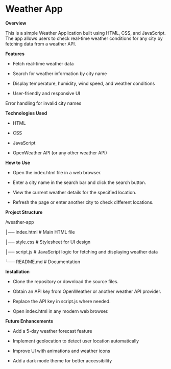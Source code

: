 # Weather App

**Overview**

This is a simple Weather Application built using HTML, CSS, and JavaScript. The app allows users to check real-time weather conditions for any city by fetching data from a weather API.

**Features**

* Fetch real-time weather data

* Search for weather information by city name

* Display temperature, humidity, wind speed, and weather conditions

* User-friendly and responsive UI

Error handling for invalid city names

**Technologies Used**

* HTML

* CSS

* JavaScript

* OpenWeather API (or any other weather API)

**How to Use**

* Open the index.html file in a web browser.

* Enter a city name in the search bar and click the search button.

* View the current weather details for the specified location.

* Refresh the page or enter another city to check different locations.

**Project Structure**

/weather-app

│── index.html   # Main HTML file

│── style.css    # Stylesheet for UI design

│── script.js    # JavaScript logic for fetching and displaying weather data

└── README.md    # Documentation

**Installation**

* Clone the repository or download the source files.

* Obtain an API key from OpenWeather or another weather API provider.

* Replace the API key in script.js where needed.

* Open index.html in any modern web browser.

**Future Enhancements**

* Add a 5-day weather forecast feature

* Implement geolocation to detect user location automatically

* Improve UI with animations and weather icons

* Add a dark mode theme for better accessibility


